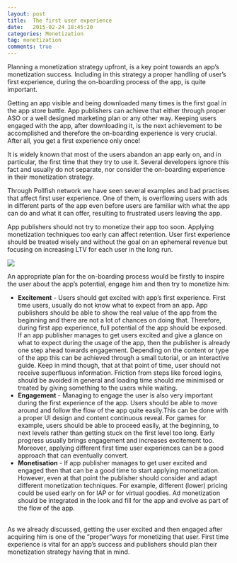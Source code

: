 ```yaml
---
layout: post
title:  The first user experience
date:   2015-02-24 18:45:20
categories: Monetization
tag: monetization
comments: true
---
```

Planning a monetization strategy upfront, is a key point towards an app’s monetization success. Including in this strategy a proper handling of user’s first experience, during the on-boarding process of the app, is quite important.

Getting an app visible and being downloaded many times is the first goal in the app store battle. App publishers can achieve that either through proper ASO or a well designed marketing plan or any other way. Keeping users engaged with the app, after downloading it, is the next achievement to be accomplished and therefore the on-boarding experience is very crucial. After all, you get a first experience only once!

It is widely known that most of the users abandon an app early on, and in particular, the first time that they try to use it. Several developers ignore this fact and usually do not separate, nor consider the on-boarding experience in their monetization strategy.

Through Pollfish network we have seen several examples and bad practises that affect first user experience. One of them, is overflowing users with ads in different parts of the app even before users are familiar with what the app can do and what it can offer, resulting to frustrated users leaving the app.

App publishers should not try to monetize their app too soon. Applying monetization techniques too early can affect retention. User first experience should be treated wisely and without the goal on an ephemeral revenue but focusing on increasing LTV for each user in the long run.

<img src="{{ site.baseurl }}/images/monetization/first_exp.png">

An appropriate plan for the on-boarding process would be firstly to inspire the user about the app’s potential, engage him and then try to monetize him:

<ul>
<li><b>Excitement</b> - Users should get excited with app’s first experience. First time users, usually do not know what to expect from an app. App publishers should be able to show the real value of the app from the beginning and there are not a lot of chances on doing that. Therefore, during first app experience, full potential of the app should be exposed. If an app publisher manages to get users excited and give a glance on what to expect during the usage of the app, then the publisher is already one step ahead towards engagement. Depending on the content or type of the app this can be achieved through a small tutorial, or an interactive guide. Keep in mind though, that at that point of time, user should not receive superfluous information. Friction from steps like forced logins, should be avoided in general and loading time should me minimised or treated by giving something to the users while waiting.</li>
<li><b>Engagement</b> - Managing to engage the user is also very important during the first experience of the app. Users should be able to move around and follow the flow of the app quite easily.This can be done with a proper UI design and content continuous reveal. For games for example, users should be able to proceed easily, at the beginning, to next levels rather than getting stuck on the first level too long. Early progress usually brings engagement and increases excitement too. Moreover, applying different first time user experiences can be a good approach that can eventually convert.</li>
<li><b>Monetisation</b> - If app publisher manages to get user excited and engaged then that can be a good time to start applying monetization. However, even at that point the publisher should consider and adapt different monetization techniques. For example, different (lower) pricing could be used early on for IAP or for virtual goodies. Ad monetization should be integrated in the look and fill for the app and evolve as part of the flow of the app.</li>
</ul>

</br>
As we already discussed, getting the user excited and then engaged after acquiring him is one of the “proper”ways for monetizing that user. First time experience is vital for an app’s success and publishers should plan their monetization strategy having that in mind.